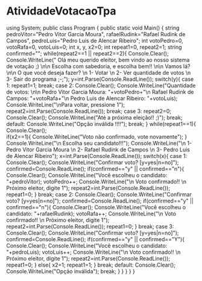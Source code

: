 # AtividadeVotacaoTpa
using System;
public class Program
{
    public static void Main()
    {
        string pedroVitor="Pedro Vitor Garcia Moura", rafaelRudink="Rafael Rudink de Campos", pedroLuis="Pedro Luis de Alencar Ribeiro";
        int votoPedro=0, votoRafa=0, votoLuis=0;
        int x, y, x2=0;
        int repeat1=0, repeat2=1;
        string confirmed="";
        while(repeat2==1 || repeat2==2){
            Console.Clear();
        Console.WriteLine(" Olá meu querido eleitor, bem vindo ao nosso sistema de votação ;) \n\n Escolha com sabedoria, e escolha bem!! \n\n Vamos lá? \n\n O que você deseja fazer? \n 1- Votar \n 2- Ver quantidade de votos \n 3- Sair do programa ;-;");
        y=int.Parse(Console.ReadLine());
            switch(y){
            case 1:
                repeat1=1;
                break;
            case 2:
                Console.Clear();
                Console.WriteLine("Quantidade de votos: \n\n Pedro Vitor Garcia Moura: "+votoPedro+"\n Rafael Rudink de Campos: "+votoRafa+"\n Pedro Luis de Alencar Ribeiro: "+votoLuis);
                Console.WriteLine("\nPara voltar, pressione 1");
                repeat2=int.Parse(Console.ReadLine());
                break;
            case 3:
                repeat2=0;
                Console.Clear();
                Console.WriteLine("Até a próxima eleição!! ;)");
                break;  
            default:
                Console.WriteLine("Opção inválida !!!!");
                break;
        }
        while(repeat1==1){
        Console.Clear();    
            if(x2==1){
                Console.WriteLine("Voto não confirmado, vote novamente");
            }
        Console.WriteLine("\n Escolha seu candidato!!!");
        Console.WriteLine("\n 1- Pedro Vitor Garcia Moura \n 2- Rafael Rudink de Campos \n 3- Pedro Luis de Alencar Ribeiro");
        x=int.Parse(Console.ReadLine());
        switch(x){
            case 1:
                Console.Clear();
                Console.WriteLine("Confirmar voto? [y=yes|n=no]");
                confirmed=Console.ReadLine();
                if(confirmed=="y" || confirmed=="n"){
                    Console.Clear();
                    Console.WriteLine("Você escolheu o candidato: "+pedroVitor);
                    votoPedro++;
                    Console.WriteLine("\n Voto confirmado!! \n Próximo eleitor, digite 1");
                    repeat2=int.Parse(Console.ReadLine());
                    repeat1=0;
                }
            break;
                case 2:
                Console.Clear();
                Console.WriteLine("Confirmar voto? [y=yes|n=no]");
                confirmed=Console.ReadLine();
                if(confirmed=="y" || confirmed=="n"){
                    Console.Clear();
                    Console.WriteLine("Você escolheu o candidato: "+rafaelRudink);
                    votoRafa++;
                    Console.WriteLine("\n Voto confirmado!! \n Próximo eleitor, digite 1");
                    repeat2=int.Parse(Console.ReadLine());
                    repeat1=0;
                }
            break;
                case 3:
                Console.Clear();
                Console.WriteLine("Confirmar voto? [y=yes|n=no]");
                confirmed=Console.ReadLine();
                if(confirmed=="y" || confirmed=="Y"){
                    Console.Clear();
                    Console.WriteLine("Você escolheu o candidato: "+pedroLuis);
                    votoLuis++;
                    Console.WriteLine("\n Voto confirmado!! \n Próximo eleitor, digite 1");
                    repeat2=int.Parse(Console.ReadLine());
                    repeat1=0;
                }
                else{
                    x2=1;
                    repeat1=1;
                }
            break;
            default:
                Console.Clear();
                Console.WriteLine("Opção inválida");
                break;
            }
        }
        }
    }
}
